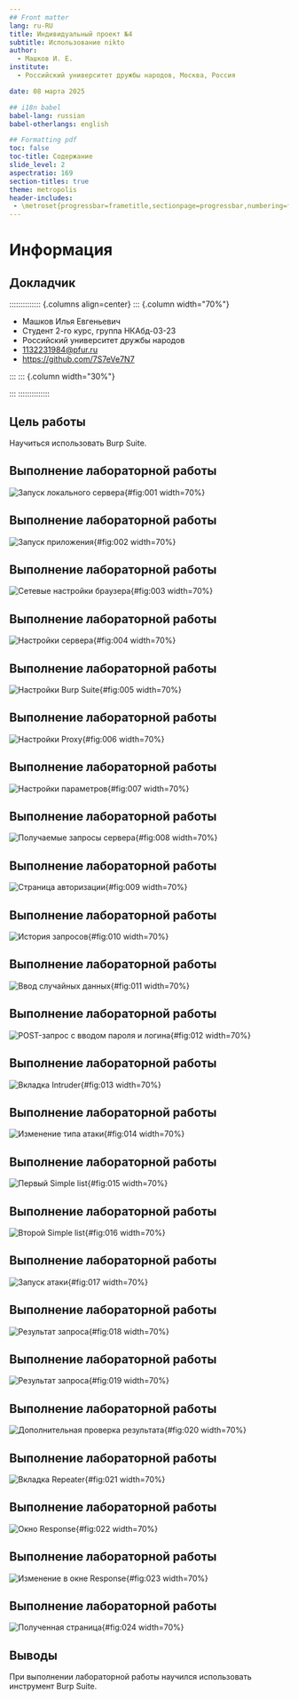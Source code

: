 ```yaml
---
## Front matter
lang: ru-RU
title: Индивидуальный проект №4
subtitle: Использование nikto
author:
  - Машков И. Е.
institute:
  - Российский университет дружбы народов, Москва, Россия

date: 08 марта 2025

## i18n babel
babel-lang: russian
babel-otherlangs: english

## Formatting pdf
toc: false
toc-title: Содержание
slide_level: 2
aspectratio: 169
section-titles: true
theme: metropolis
header-includes:
 - \metroset{progressbar=frametitle,sectionpage=progressbar,numbering=fraction}
---
```


# Информация

## Докладчик

:::::::::::::: {.columns align=center}
::: {.column width="70%"}

  * Машков Илья Евгеньевич
  * Студент 2-го курс, группа НКАбд-03-23
  * Российский университет дружбы народов
  * [1132231984@pfur.ru](mailto:1132231984@pfur.ru)
  * <https://github.com/7S7eVe7N7>

:::
::: {.column width="30%"}



:::
::::::::::::::

## Цель работы

Научиться использовать Burp Suite.

## Выполнение лабораторной работы

![Запуск локального сервера](image/1.png){#fig:001 width=70%}

## Выполнение лабораторной работы

![Запуск приложения](image/2.png){#fig:002 width=70%}

## Выполнение лабораторной работы

![Сетевые настройки браузера](image/3.png){#fig:003 width=70%}

## Выполнение лабораторной работы

![Настройки сервера](image/4.png){#fig:004 width=70%}

## Выполнение лабораторной работы

![Настройки Burp Suite](image/5.png){#fig:005 width=70%}

## Выполнение лабораторной работы

![Настройки Proxy](image/6.png){#fig:006 width=70%}

## Выполнение лабораторной работы

![Настройки параметров](image/7.png){#fig:007 width=70%}

## Выполнение лабораторной работы

![Получаемые запросы сервера](image/8.png){#fig:008 width=70%}

## Выполнение лабораторной работы

![Страница авторизации](image/9.png){#fig:009 width=70%}

## Выполнение лабораторной работы

![История запросов](image/10.png){#fig:010 width=70%}

## Выполнение лабораторной работы

![Ввод случайных данных](image/11.png){#fig:011 width=70%}

## Выполнение лабораторной работы

![POST-запрос с вводом пароля и логина](image/12.png){#fig:012 width=70%}

## Выполнение лабораторной работы

![Вкладка Intruder](image/13.png){#fig:013 width=70%}

## Выполнение лабораторной работы

![Изменение типа атаки](image/14.png){#fig:014 width=70%}

## Выполнение лабораторной работы

![Первый Simple list](image/15.PNG){#fig:015 width=70%}

## Выполнение лабораторной работы

![Второй Simple list](image/16.PNG){#fig:016 width=70%}

## Выполнение лабораторной работы

![Запуск атаки](image/17.PNG){#fig:017 width=70%}

## Выполнение лабораторной работы

![Результат запроса](image/18.PNG){#fig:018 width=70%}

## Выполнение лабораторной работы

![Результат запроса](image/19.PNG){#fig:019 width=70%}

## Выполнение лабораторной работы

![Дополнительная проверка результата](image/20.PNG){#fig:020 width=70%}

## Выполнение лабораторной работы

![Вкладка Repeater](image/21.PNG){#fig:021 width=70%}

## Выполнение лабораторной работы

![Окно Response](image/22.PNG){#fig:022 width=70%}

## Выполнение лабораторной работы

![Изменение в окне Response](image/23.PNG){#fig:023 width=70%}

## Выполнение лабораторной работы

![Полученная страница](image/24.PNG){#fig:024 width=70%}

## Выводы

При выполнении лабораторной работы научился использовать инструмент Burp Suite.
